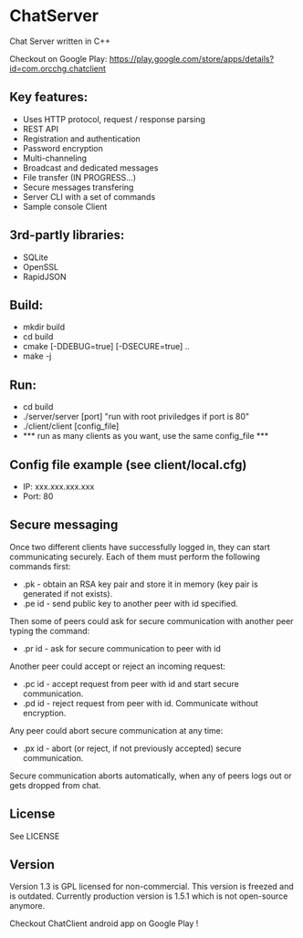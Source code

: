 # ChatServer

Chat Server written in C++

Checkout on Google Play: https://play.google.com/store/apps/details?id=com.orcchg.chatclient

Key features:
-------------

- Uses HTTP protocol, request / response parsing
- REST API
- Registration and authentication
- Password encryption
- Multi-channeling
- Broadcast and dedicated messages
- File transfer (IN PROGRESS...)
- Secure messages transfering
- Server CLI with a set of commands
- Sample console Client

3rd-partly libraries:
---------------------

- SQLite
- OpenSSL
- RapidJSON

Build:
------

- mkdir build
- cd build
- cmake [-DDEBUG=true] [-DSECURE=true] ..
- make -j
    
Run:
----

- cd build
- ./server/server [port]       "run with root priviledges if port is 80"
- ./client/client [config_file]
- *** run as many clients as you want, use the same config_file ***
    
Config file example (see client/local.cfg)
------------------------------------------

- IP: xxx.xxx.xxx.xxx
- Port: 80

Secure messaging
----------------

Once two different clients have successfully logged in, they can start communicating securely.
Each of them must perform the following commands first:

- .pk - obtain an RSA key pair and store it in memory (key pair is generated if not exists).
- .pe id - send public key to another peer with id specified.

Then some of peers could ask for secure communication with another peer typing the command:

- .pr id - ask for secure communication to peer with id

Another peer could accept or reject an incoming request:

- .pc id - accept request from peer with id and start secure communication.
- .pd id - reject request from peer with id. Communicate without encryption.

Any peer could abort secure communication at any time:

- .px id - abort (or reject, if not previously accepted) secure communication.

Secure communication aborts automatically, when any of peers logs out or gets dropped from chat.
    
License
-------

See LICENSE

Version
-------

Version 1.3 is GPL licensed for non-commercial. This version is freezed and is outdated.
Currently production version is 1.5.1 which is not open-source anymore.

Checkout ChatClient android app on Google Play !
